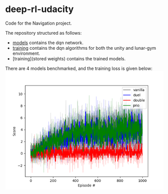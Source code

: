 # deep-rl-udacity
Code for the Navigation project.

The repository structured as follows:
- [models](models) contains the dqn network.
- [training](training) contains the dqn algorithms for both the unity and lunar-gym environment.
- [training](stored weights) contains the trained models. 


There are 4 models benchmarked, and the training loss is given below: 
![Benchmark](benchmark_unity_environment.png)
